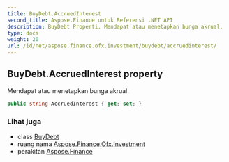 ```yaml
---
title: BuyDebt.AccruedInterest
second_title: Aspose.Finance untuk Referensi .NET API
description: BuyDebt Properti. Mendapat atau menetapkan bunga akrual.
type: docs
weight: 20
url: /id/net/aspose.finance.ofx.investment/buydebt/accruedinterest/
---
```

## BuyDebt.AccruedInterest property

Mendapat atau menetapkan bunga akrual.

```csharp
public string AccruedInterest { get; set; }
```

### Lihat juga

* class [BuyDebt](../)
* ruang nama [Aspose.Finance.Ofx.Investment](../../buydebt/)
* perakitan [Aspose.Finance](../../../)


